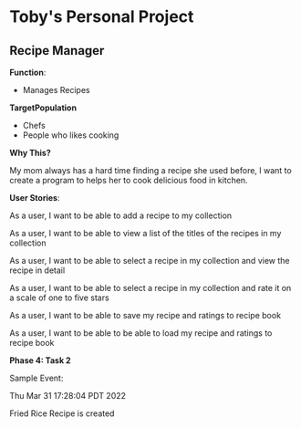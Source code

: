 # Toby's Personal Project

## Recipe Manager

**Function**:

- Manages Recipes

**TargetPopulation**

- Chefs
- People who likes cooking

**Why This?**

My mom always has a hard time finding a recipe she used before,
I want to create a program to helps her to cook delicious food in kitchen.

**User Stories**:

As a user, I want to be able to add a recipe to my collection

As a user, I want to be able to view a list of the titles of the recipes in my collection

As a user, I want to be able to select a recipe in my collection and view the recipe in detail

As a user, I want to be able to select a recipe in my collection and rate it on a scale of one to five stars



As a user, I want to be able to save my recipe and ratings to recipe book

As a user, I want to be able to be able to load my recipe and ratings to recipe book

**Phase 4: Task 2**

Sample Event:

Thu Mar 31 17:28:04 PDT 2022

Fried Rice Recipe is created
